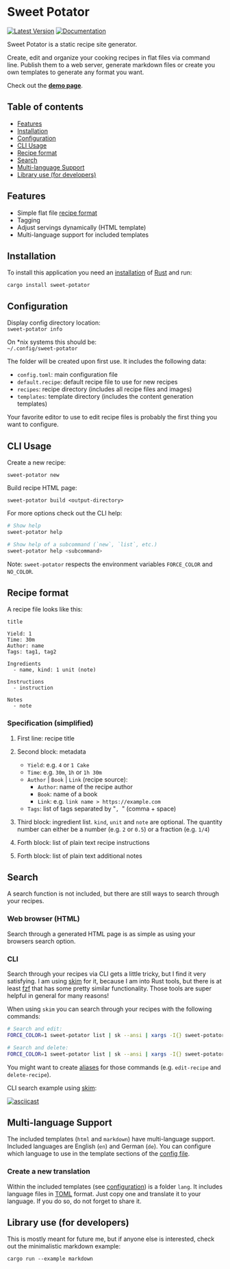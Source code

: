 # Sweet Potator

[![Latest Version](https://img.shields.io/crates/v/sweet-potator.svg)](https://crates.io/crates/sweet-potator)
[![Documentation](https://docs.rs/toml/badge.svg)](https://docs.rs/sweet-potator)

Sweet Potator is a static recipe site generator.
 
Create, edit and organize your cooking recipes in flat files via command line. Publish them to a web server, generate markdown files or create you own templates to generate any format you want.

Check out the [**demo page**](https://tobx.github.io/sweet-potator/).

## Table of contents
 
- [Features](#features)
- [Installation](#installation)
- [Configuration](#configuration)
- [CLI Usage](#cli-usage)
- [Recipe format](#recipe-format)
- [Search](#search)
- [Multi-language Support](#multi-language-support)
- [Library use (for developers)](#library-use-for-developers)

## Features

- Simple flat file [recipe format](#recipe-format)
- Tagging
- Adjust servings dynamically (HTML template)
- Multi-language support for included templates



## Installation
 
To install this application you need an [installation](https://www.rust-lang.org/tools/install) of [Rust](https://www.rust-lang.org/) and run:

```
cargo install sweet-potator
```

## Configuration

Display config directory location:  
`sweet-potator info`

On *nix systems this should be:  
`~/.config/sweet-potator`

The folder will be created upon first use. It includes the following data:

- `config.toml`: main configuration file
- `default.recipe`: default recipe file to use for new recipes
- `recipes`: recipe directory (includes all recipe files and images)
- `templates`: template directory (includes the content generation templates)

Your favorite editor to use to edit recipe files is probably the first thing you want to configure.

## CLI Usage

Create a new recipe:

```
sweet-potator new
```

Build recipe HTML page:

```
sweet-potator build <output-directory>
```

For more options check out the CLI help:

```bash
# Show help
sweet-potator help

# Show help of a subcommand (`new`, `list`, etc.)
sweet-potator help <subcommand> 
```

Note: `sweet-potator` respects the environment variables `FORCE_COLOR` and `NO_COLOR`.

## Recipe format

A recipe file looks like this:

```
title

Yield: 1
Time: 30m
Author: name
Tags: tag1, tag2

Ingredients
  - name, kind: 1 unit (note)

Instructions
  - instruction

Notes
  - note
```

### Specification (simplified)

1. First line: recipe title

2. Second block: metadata

   - `Yield`: e.g. `4` or `1 Cake`
   - `Time`: e.g. `30m`, `1h` or `1h 30m`
   - `Author` | `Book` | `Link` (recipe source):
     - `Author`: name of the recipe author
     - `Book`: name of a book
     - `Link`: e.g. `link name > https://example.com`
   - `Tags`: list of tags separated by "`, `" (comma + space)

3. Third block: ingredient list. `kind`, `unit` and `note` are optional. The quantity number can either be a number (e.g. `2` or `0.5`) or a fraction (e.g. `1/4`)

4. Forth block: list of plain text recipe instructions

5. Forth block: list of plain text additional notes

## Search

A search function is not included, but there are still ways to search through your recipes.

### Web browser (HTML)

Search through a generated HTML page is as simple as using your browsers search option.

### CLI

Search through your recipes via CLI gets a little tricky, but I find it very satisfying. I am using [skim](https://github.com/lotabout/skim) for it, because I am into Rust tools, but there is at least [fzf](https://github.com/junegunn/fzf) that has some pretty similar functionality. Those tools are super helpful in general for many reasons!

When using `skim` you can search through your recipes with the following commands:

```bash
# Search and edit:
FORCE_COLOR=1 sweet-potator list | sk --ansi | xargs -I{} sweet-potator edit {}

# Search and delete:
FORCE_COLOR=1 sweet-potator list | sk --ansi | xargs -I{} sweet-potator delete {}
```

You might want to create [aliases](https://en.wikipedia.org/wiki/Alias_%28command%29) for those commands (e.g. `edit-recipe` and `delete-recipe`).

CLI search example using [skim](https://github.com/lotabout/skim):

[![asciicast](https://asciinema.org/a/GjFTzUamKuajH0V1EcISeiUWH.svg)](https://asciinema.org/a/GjFTzUamKuajH0V1EcISeiUWH)

## Multi-language Support

The included templates (`html` and `markdown`) have multi-language support. Included languages are English (`en`) and German (`de`). You can configure which language to use in the template sections of the [config file](#configuration).

### Create a new translation

Within the included templates (see [configuration](#configuration)) is a folder `lang`. It includes language files in [TOML](https://toml.io) format. Just copy one and translate it to your language. If you do so, do not forget to share it.

## Library use (for developers)

This is mostly meant for future me, but if anyone else is interested, check out the minimalistic markdown example:

```
cargo run --example markdown
```
